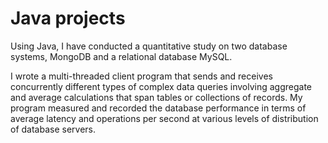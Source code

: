 # Java projects

Using Java, I have conducted a quantitative study on two database systems, MongoDB and a relational database MySQL.

I wrote a multi-threaded client program that sends and receives concurrently different types of complex data queries involving aggregate and average calculations that span tables or collections of records. My program measured and recorded the database performance in terms of average latency and operations per second at various levels of distribution of database servers.
